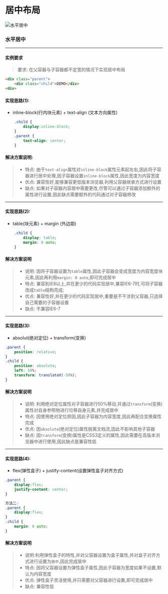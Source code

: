 # 居中布局
![水平居中](https://s1.ax1x.com/2017/10/04/1vVOK.png)
### 水平居中
-----------------------------------------
#### 实例要求
>要求: 在父容器与子容器都不定宽的情况下实现居中布局
```html
<div class="parent">
    <div class="child">DEMO</div>
<div>    
```
#### 实现思路(1):
- inline-block(行内块元素) + text-align (文本方向属性)
```css
    .child {
        display:inline-block;
    }
    .parent {
        text-align: center;
    }
```
#### 解决方案说明:
> - 特点: 由于`text-align`属性对`inline-block`属性元素起左右,因此将子容器进行居中处理,因子容器设置`inline-block`属性,因此宽度为内容宽度
> - 优点: 兼容性好,能够兼容更低版本浏览器,利用父容器继承方式进行设置
> - 缺点: 如果对子容器内容居中需要更改,尽管可以通过子容器添加额外的属性进行设置,因此缺点需要额外的代码通过对子容器修改
-----------------------------------------
#### 实现思路(2):
- table(块元素) + margin (外边距)
```css
    .child {
        display: table;
        margin: 0 auto;
    }
```
#### 解决方案说明
> - 说明: 因将子容器设置为`table`属性,因此子容器会变成宽度为内容宽度块元素,因此再利用`margin: 0 auto`,即可完成居中
> - 特点: 兼容到IE8以上,并在更少的代码实现居中,兼容IE6-7时,可将子容器改成`table`结构完成;
> - 优点: 兼容性好,并在更少的代码实现居中,重要是不干涉到父容器,只选择自己需要的子容器设置
> - 缺点: 不兼容IE6-7
-----------------------------------------
#### 实现思路(3):
- absolut(绝对定位) + transform(变换)
```css
.parent {
    position: relative;
}
.child {
    position: absolute;
    left: 50%;
    transform: translateX(-50%);
}
```
#### 解决方案说明
> - 说明: 利用绝对定位属性对子容器进行50%移动,并通过`transform`(变换)属性对自身参照物进行位移自身元素,并完成居中
> - 特点: 因使用绝对定位原因,因此子容器为内容宽度,因此再配合变换属性完成
> - 优点: 因`absolute`(绝对定位)属性脱离文档流,因此不影响其他子容器
> - 缺点: 因`transform`(变换)属性是CSS3定义的属性,因此需要在高版本浏览器中进行使用,因此缺点是兼容性低
--------------------------------------
#### 实现思路(4):
- flex(弹性盒子) + justify-content(设置弹性盒子对齐方式)
```css
.parent {
    display:flex;
    justify-content: center; 
}

方法二:
.parent {
    display:flex;
}
.child {
    margin: 0 auto;
}
```
#### 解决方案说明
> - 说明:利用弹性盒子的特性,并对父容器设置为盒子属性,并对盒子对齐方式进行设置为`居中`,因此完成居中
> - 特点: 因将父容器设置为弹性盒子属性,因此子容器为宽度如果不设置,默认为内容宽度
> - 优点: 弹性盒子灵活使用,并只需要对父容器进行设置,即可完成居中
> - 缺点: 兼容性低

